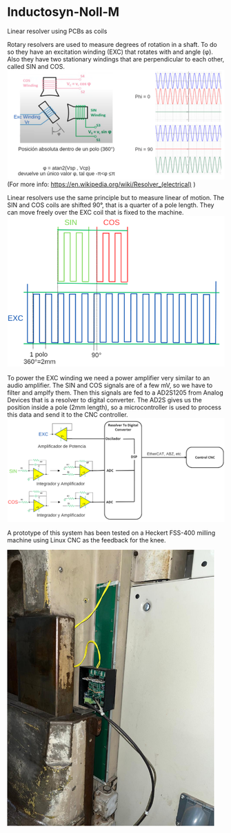 # Inductosyn-Noll-M
Linear resolver using PCBs as coils

Rotary resolvers are used to measure degrees of rotation in a shaft. 
To do so they have an excitation winding (EXC) that rotates with and angle (φ). 
Also they have two stationary windings that are perpendicular to each other, called SIN and COS. 
![plot](./images/rotaryResolver.PNG)
(For more info:  https://en.wikipedia.org/wiki/Resolver_(electrical) )

Linear resolvers use the same principle but to measure linear of motion. 
The SIN and COS coils are shifted 90°, that is a quarter of a pole length. They can move freely over the EXC coil that is fixed to the machine. 
![plot](./images/linearResolver.PNG)

To power the EXC winding we need a power amplifier very similar to an audio amplifier. 
The SIN and COS signals are of a few mV, so we have to filter and amplfy them.
Then this signals are fed to a AD2S1205 from Analog Devices that is a resolver to digital converter. 
The AD2S gives us the position inside a pole (2mm length), so a microcontroller is used to process this data and send it to the CNC controller.
![plot](./images/blockDiagram.PNG)

A prototype of this system has been tested on a Heckert FSS-400 milling machine using Linux CNC as the feedback for the knee.

<img src="./images/working.jpg" width="480" height="640">
